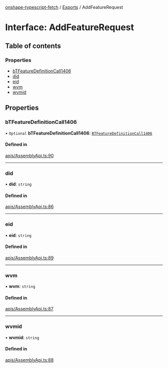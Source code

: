 [onshape-typescript-fetch](../README.md) / [Exports](../modules.md) / AddFeatureRequest

# Interface: AddFeatureRequest

## Table of contents

### Properties

- [bTFeatureDefinitionCall1406](AddFeatureRequest.md#btfeaturedefinitioncall1406)
- [did](AddFeatureRequest.md#did)
- [eid](AddFeatureRequest.md#eid)
- [wvm](AddFeatureRequest.md#wvm)
- [wvmid](AddFeatureRequest.md#wvmid)

## Properties

### bTFeatureDefinitionCall1406

• `Optional` **bTFeatureDefinitionCall1406**: [`BTFeatureDefinitionCall1406`](BTFeatureDefinitionCall1406.md)

#### Defined in

[apis/AssemblyApi.ts:90](https://github.com/toebes/onshape-typescript-fetch/blob/3e11ae1/apis/AssemblyApi.ts#L90)

___

### did

• **did**: `string`

#### Defined in

[apis/AssemblyApi.ts:86](https://github.com/toebes/onshape-typescript-fetch/blob/3e11ae1/apis/AssemblyApi.ts#L86)

___

### eid

• **eid**: `string`

#### Defined in

[apis/AssemblyApi.ts:89](https://github.com/toebes/onshape-typescript-fetch/blob/3e11ae1/apis/AssemblyApi.ts#L89)

___

### wvm

• **wvm**: `string`

#### Defined in

[apis/AssemblyApi.ts:87](https://github.com/toebes/onshape-typescript-fetch/blob/3e11ae1/apis/AssemblyApi.ts#L87)

___

### wvmid

• **wvmid**: `string`

#### Defined in

[apis/AssemblyApi.ts:88](https://github.com/toebes/onshape-typescript-fetch/blob/3e11ae1/apis/AssemblyApi.ts#L88)

